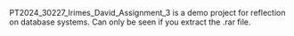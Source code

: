 PT2024_30227_Irimes_David_Assignment_3 is a demo project for reflection on database systems. Can only be seen if you extract the .rar file.
